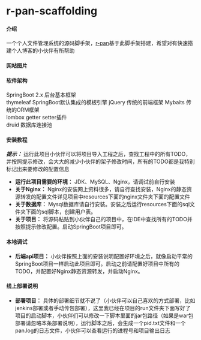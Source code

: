 # r-pan-scaffolding

#### 介绍

一个个人文件管理系统的源码脚手架，[r-pan](http://pan.rubinchu.com)基于此脚手架搭建，希望对有快速搭建个人博客的小伙伴有所帮助   

#### 网站图片


#### 软件架构

SpringBoot 2.x 后台基本框架  
thymeleaf SpringBoot默认集成的模板引擎
jQuery 传统的前端框架
Mybaits 传统的ORM框架  
lombox getter setter插件  
druid 数据库连接池   

#### 安装教程

 **_提示：_** 运行此项目小伙伴可以将项目导入工程之后，查找工程中的所有TODO，并按照提示修改，会大大的减少小伙伴的架子修改时间，所有的TODO都是我特别标记出来要修改的配置信息
*  **运行此项目需要的环境：** JDK、MySQL、Nginx，请调试前自行安装   
*  **关于Nginx：** Nginx的安装网上资料很多，请自行查找安装，Nginx的静态资源转发的配置文件详见项目中resources下面的nginx文件夹下面的配置文件
*  **关于数据库：** Mysql数据库请自行安装。安装之后运行resources下面的sql文件夹下面的sql脚本，创建用户表。
*  **关于项目：** 将源码粘贴到小伙伴自己的项目中，在IDE中查找所有的TODO并按照提示修改配置。启动SpringBoot项目即可。

#### 本地调试

*   **后端api项目：** 小伙伴按照上面的安装说明配置好环境之后，就像启动平常的SpringBoot项目一样启动此项目即可。启动之前请配置好项目中所有的TODO，并配置好Nginx静态资源转发，并启动Nginx。


#### 线上部署说明

*   **部署项目：** 具体的部署细节就不说了（小伙伴可以自己喜欢的方式部署，比如jenkins部署或者手动传包部署），这里我已经在项目的run文件夹下面写好了项目的启动脚本，小伙伴们可以修改一下脚本里面的jar包路径（如果是war包部署请忽略本条部署说明），运行脚本之后，会生成一个pid.txt文件和一个pan.log的日志文件，小伙伴可以查看运行的进程号和项目输出日志


